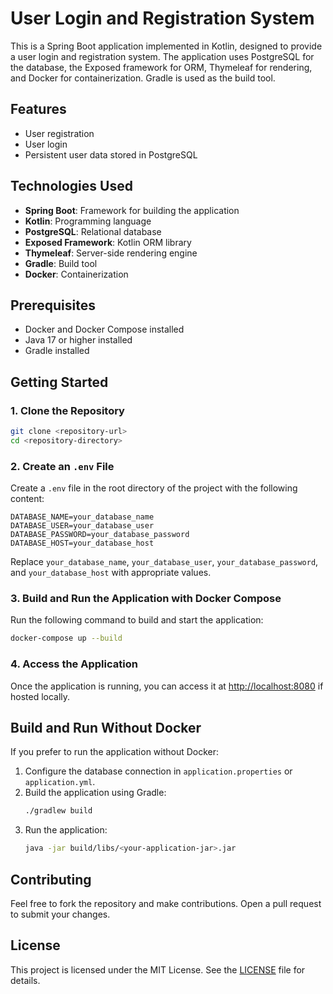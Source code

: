 # User Login and Registration System

This is a Spring Boot application implemented in Kotlin, designed to provide a user login and registration system. The application uses PostgreSQL for the database, the Exposed framework for ORM, Thymeleaf for rendering, and Docker for containerization. Gradle is used as the build tool.

## Features
- User registration
- User login
- Persistent user data stored in PostgreSQL

## Technologies Used
- **Spring Boot**: Framework for building the application
- **Kotlin**: Programming language
- **PostgreSQL**: Relational database
- **Exposed Framework**: Kotlin ORM library
- **Thymeleaf**: Server-side rendering engine
- **Gradle**: Build tool
- **Docker**: Containerization

## Prerequisites
- Docker and Docker Compose installed
- Java 17 or higher installed
- Gradle installed

## Getting Started
### 1. Clone the Repository
```bash
git clone <repository-url>
cd <repository-directory>
```

### 2. Create an `.env` File
Create a `.env` file in the root directory of the project with the following content:
```dotenv
DATABASE_NAME=your_database_name
DATABASE_USER=your_database_user
DATABASE_PASSWORD=your_database_password
DATABASE_HOST=your_database_host
```
Replace `your_database_name`, `your_database_user`, `your_database_password`, and `your_database_host` with appropriate values.

### 3. Build and Run the Application with Docker Compose
Run the following command to build and start the application:
```bash
docker-compose up --build
```

### 4. Access the Application
Once the application is running, you can access it at [http://localhost:8080](http://localhost:8080) if hosted locally.


## Build and Run Without Docker
If you prefer to run the application without Docker:
1. Configure the database connection in `application.properties` or `application.yml`.
2. Build the application using Gradle:
   ```bash
   ./gradlew build
   ```
3. Run the application:
   ```bash
   java -jar build/libs/<your-application-jar>.jar
   ```

## Contributing
Feel free to fork the repository and make contributions. Open a pull request to submit your changes.

## License
This project is licensed under the MIT License. See the [LICENSE](LICENSE) file for details.
